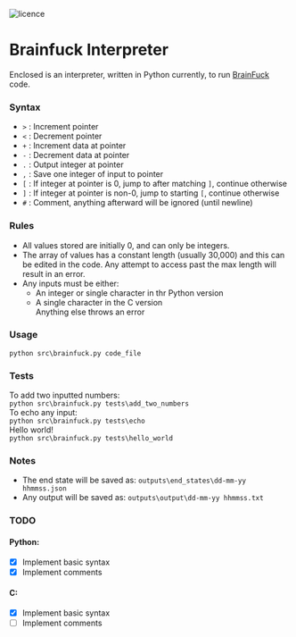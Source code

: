 ![licence](https://img.shields.io/github/license/reddersc022/brainfuck-interpreter)

# Brainfuck Interpreter  
Enclosed is an interpreter, written in Python currently, to run [BrainFuck](https://en.wikipedia.org/wiki/Brainfuck) code.

### Syntax
- `>` : Increment pointer
- `<` : Decrement pointer
- `+` : Increment data at pointer
- `-` : Decrement data at pointer
- `.` : Output integer at pointer
- `,` : Save one integer of input to pointer
- `[` : If integer at pointer is 0, jump to after matching `]`, continue otherwise
- `]` : If integer at pointer is non-0, jump to starting `[`, continue otherwise
- `#` : Comment, anything afterward will be ignored (until newline)

### Rules
- All values stored are initially 0, and can only be integers.  
- The array of values has a constant length (usually 30,000) and this can be edited in the code. Any attempt to access past the max length will result in an error.  
- Any inputs must be either:  
    - An integer or single character in thr Python version
    - A single character in the C version  
    Anything else throws an error

### Usage
``python src\brainfuck.py code_file``

### Tests
To add two inputted numbers:  
``python src\brainfuck.py tests\add_two_numbers``  
To echo any input:  
``python src\brainfuck.py tests\echo``  
Hello world!  
``python src\brainfuck.py tests\hello_world``  

### Notes
- The end state will be saved as: ``outputs\end_states\dd-mm-yy hhmmss.json``
- Any output will be saved as: ``outputs\output\dd-mm-yy hhmmss.txt``

### TODO
#### Python:
- [x] Implement basic syntax  
- [x] Implement comments  
#### C:
- [x] Implement basic syntax  
- [ ] Implement comments  